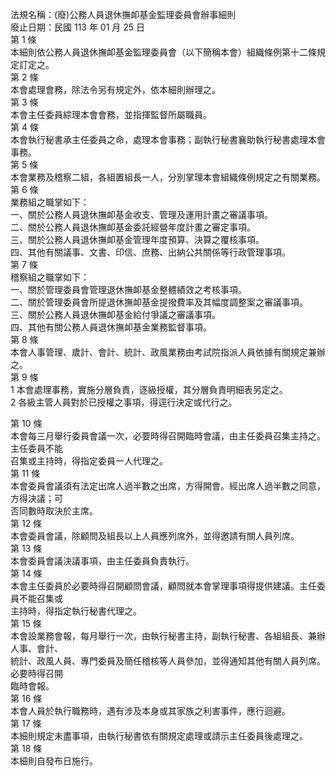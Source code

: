 法規名稱：(廢)公務人員退休撫卹基金監理委員會辦事細則  
廢止日期：民國 113 年 01 月 25 日  
第 1 條  
本細則依公務人員退休撫卹基金監理委員會（以下簡稱本會）組織條例第十二條規定訂定之。  
第 2 條  
本會處理會務，除法令另有規定外，依本細則辦理之。  
第 3 條  
本會主任委員綜理本會會務，並指揮監督所屬職員。  
第 4 條  
本會執行秘書承主任委員之命，處理本會事務；副執行秘書襄助執行秘書處理本會事務。  
第 5 條  
本會業務及稽察二組，各組置組長一人，分別掌理本會組織條例規定之有關業務。  
第 6 條  
業務組之職掌如下：  
一、關於公務人員退休撫卹基金收支、管理及運用計畫之審議事項。  
二、關於公務人員退休撫卹基金委託經營年度計畫之審定事項。  
三、關於公務人員退休撫卹基金管理年度預算、決算之覆核事項。  
四、其他有關議事、文書、印信、庶務、出納公共關係等行政管理事項。  
第 7 條  
稽察組之職掌如下：  
一、關於管理委員會管理退休撫卹基金整體績效之考核事項。  
二、關於管理委員會所提退休撫卹基金提撥費率及其幅度調整案之審議事項。  
三、關於公務人員退休撫卹基金給付爭議之審議事項。  
四、其他有關公務人員退休撫卹基金業務監督事項。  
第 8 條  
本會人事管理、歲計、會計、統計、政風業務由考試院指派人員依據有關規定兼辦之。  
第 9 條  
1 本會處理事務，實施分層負責，逐級授權，其分層負責明細表另定之。  
2 各級主管人員對於已授權之事項，得逕行決定或代行之。  


第 10 條  
本會每三月舉行委員會議一次，必要時得召開臨時會議，由主任委員召集主持之。主任委員不能  
召集或主持時，得指定委員一人代理之。  
第 11 條  
本會委員會議須有法定出席人過半數之出席，方得開會。經出席人過半數之同意，方得決議；可  
否同數時取決於主席。  
第 12 條  
本會委員會議，除顧問及組長以上人員應列席外，並得邀請有關人員列席。  
第 13 條  
本會委員會議決議事項，由主任委員負責執行。  
第 14 條  
本會主任委員於必要時得召開顧問會議，顧問就本會掌理事項得提供建議。主任委員不能召集或  
主持時，得指定執行秘書代理之。  
第 15 條  
本會設業務會報，每月舉行一次，由執行秘書主持，副執行秘書、各組組長、兼辦人事、會計、  
統計、政風人員、專門委員及簡任稽核等人員參加，並得通知其他有關人員列席。必要時得召開  
臨時會報。  
第 16 條  
本會人員於執行職務時，遇有涉及本身或其家族之利害事件，應行迴避。  
第 17 條  
本細則規定未盡事項，由執行秘書依有關規定處理或請示主任委員後處理之。  
第 18 條  
本細則自發布日施行。  



